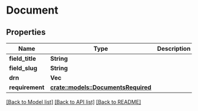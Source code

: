 # Document

## Properties

Name | Type | Description | Notes
------------ | ------------- | ------------- | -------------
**field_title** | **String** |  | 
**field_slug** | **String** |  | 
**drn** | **Vec<String>** |  | 
**requirement** | [**crate::models::DocumentsRequired**](DocumentsRequired.md) |  | 

[[Back to Model list]](../README.md#documentation-for-models) [[Back to API list]](../README.md#documentation-for-api-endpoints) [[Back to README]](../README.md)


